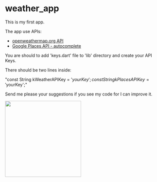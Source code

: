 # weather_app

This is my first app. 

The app use APIs:
- [openweathermap.org API](https://openweathermap.org/api)
- [Google Places API - autocomplete](https://developers.google.com/maps/documentation/places/web-service/overview) 


You are should to add 'keys.dart' file to 'lib' directory and create your API Keys.

There should be two lines inside:

"const String kWeatherAPIKey = '$yourKey';
const String kPlacesAPIKey = '$yourKey';"

Send me please your suggestions if you see my code for I can improve it.

<img src="https://github.com/Uladzimir-KH/weather_app/blob/main/gifs-for-github/ezgif.com-gif-maker.gif" width="250"/>
